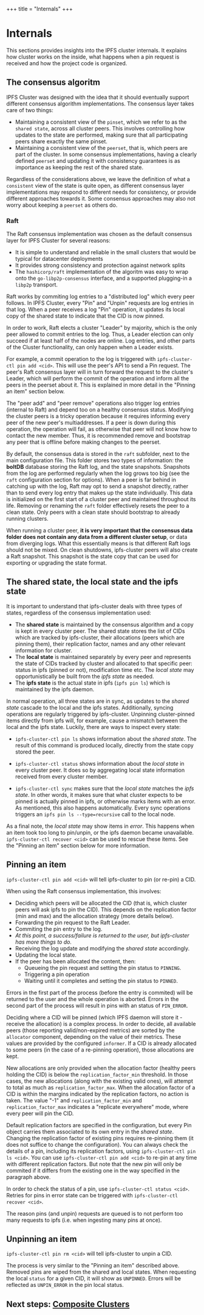 +++
title = "Internals"
+++

# Internals

This sections provides insights into the IPFS cluster internals. It explains how cluster works on the inside, what happens when a pin request is received and how the project code is organized.

## The consensus algoritm

IPFS Cluster was designed with the idea that it should eventually support different consensus algorithm implementations. The consensus layer takes care of two things:

* Maintaining a consistent view of the `pinset`, which we refer to as the `shared state`, across all cluster peers. This involves controlling how updates to the state are performed, making sure that all participating peers share exactly the same pinset.
* Maintaining a consistent view of the `peerset`, that is, which peers are part of the cluster. In some consensus implementations, having a clearly defined `peerset` and updating it with consistency guarantees is as importance as keeping the rest of the shared state.

Regardless of the considerations above, we leave the definition of what a `consistent` view of the state is quite open, as different consensus layer implementations may respond to different needs for consistency, or provide different approaches towards it. Some consensus approaches may also not worry about keeping a `peerset` as others do.

### Raft

The Raft consensus implementation was chosen as the default consensus layer for IPFS Cluster for several reasons:

* It is simple to understand and reliable in the small clusters that would be typical for datacenter deployments
* It provides strong consistency and protection against network splits
* The `hashicorp/raft` implementation of the algoritm was easy to wrap onto the `go-libp2p-consensus` interface, and a supported plugging-in a `libp2p` transport.

Raft works by commiting log entries to a "distributed log" which every peer follows. In IPFS Cluster, every "Pin" and "Unpin" requests are log entries in that log. When a peer receives a log "Pin" operation, it updates its local copy of the shared state to indicate that the CID is now pinned.

In order to work, Raft elects a cluster "Leader" by majority, which is the only peer allowed to commit entries to the log. Thus, a Leader election can only succeed if at least half of the nodes are online. Log entries, and other parts of the Cluster functionality, can only happen when a Leader exists.

For example, a commit operation to the log is triggered with  `ipfs-cluster-ctl pin add <cid>`. This will use the peer's API to send a Pin request. The peer's Raft consensus layer will in turn forward the request to the cluster's Leader, which will perform the commit of the operation and inform all the peers in the peerset about it. This is explained in more detail in the "Pinning an item" section below.

The "peer add" and "peer remove" operations also trigger log entries (internal to Raft) and depend too on a healthy consensus status. Modifying the cluster peers is a tricky operation because it requires informing every peer of the new peer's multiaddresses. If a peer is down during this operation, the operation will fail, as otherwise that peer will not know how to contact the new member. Thus, it is recommended remove and bootstrap any peer that is offline before making changes to the peerset.

By default, the consensus data is stored in the `raft` subfolder, next to the main configuration file. This folder stores two types of information: the **boltDB** database storing the Raft log, and the state snapshots. Snapshots from the log are performed regularly when the log grows too big (see the `raft` configuration section for options). When a peer is far behind in catching up with the log, Raft may opt to send a snapshot directly, rather than to send every log entry that makes up the state individually. This data is initialized on the first start of a cluster peer and maintained throughout its life. Removing or renaming the `raft` folder effectively resets the peer to a clean state. Only peers with a clean state should bootstrap to already running clusters.

When running a cluster peer, **it is very important that the consensus data folder does not contain any data from a different cluster setup**, or data from diverging logs. What this essentially means is that different Raft logs should not be mixed. On clean shutdowns, ipfs-cluster peers will also create a Raft snapshot. This snapshot is the state copy that can be used for exporting or upgrading the state format.

## The shared state, the local state and the ipfs state

It is important to understand that ipfs-cluster deals with three types of states, regardless of the consensus implementation used:

* The **shared state** is maintained by the consensus algorithm and a copy is kept in every cluster peer. The shared state stores the list of CIDs which are tracked by ipfs-cluster, their allocations (peers which are pinning them), their replication factor, names and any other relevant information for cluster.
* The **local state** is maintained separately by every peer and represents the state of CIDs tracked by cluster and allocated to that specific peer: status in ipfs (pinned or not), modification time etc. The *local state* may opportunistically be built from the *ipfs state* as needed.
* The **ipfs state** is the actual state in ipfs (`ipfs pin ls`) which is maintained by the ipfs daemon.

In normal operation, all three states are in sync, as updates to the *shared state* cascade to the local and the ipfs states. Additionally, syncing operations are regularly triggered by ipfs-cluster. Unpinning cluster-pinned items directly from ipfs will, for example, cause a mismatch between the local and the ipfs state. Luckily, there are ways to inspect every state:


* `ipfs-cluster-ctl pin ls` shows information about the *shared state*. The result of this command is produced locally, directly from the state copy stored the peer.

* `ipfs-cluster-ctl status` shows information about the *local state* in every cluster peer. It does so by aggregating local state information received from every cluster member.

* `ipfs-cluster-ctl sync` makes sure that the *local state* matches the *ipfs state*. In other words, it makes sure that what cluster expects to be pinned is actually pinned in ipfs, or otherwise marks items with an error. As mentioned, this also happens automatically. Every sync operations triggers an `ipfs pin ls --type=recursive` call to the local node.

As a final note, the *local state* may show items in *error*. This happens when an item took too long to pin/unpin, or the ipfs daemon became unavailable. `ipfs-cluster-ctl recover <cid>` can be used to rescue these items. See the "Pinning an item" section below for more information.


## Pinning an item

`ipfs-cluster-ctl pin add <cid>` will tell ipfs-cluster to pin (or re-pin) a CID.

When using the Raft consensus implementation, this involves:

* Deciding which peers will be allocated the CID (that is, which cluster peers will ask ipfs to pin the CID). This depends on the replication factor (min and max) and the allocation strategy (more details below).
* Forwarding the pin request to the Raft Leader.
* Commiting the pin entry to the log.
* *At this point, a success/failure is returned to the user, but ipfs-cluster has more things to do.*
* Receiving the log update and modifying the *shared state* accordingly.
* Updating the local state.
* If the peer has been allocated the content, then:
  * Queueing the pin request and setting the pin status to `PINNING`.
  * Triggering a pin operation
  * Waiting until it completes and setting the pin status to `PINNED`.

Errors in the first part of the process (before the entry is commited) will be returned to the user and the whole operation is aborted. Errors in the second part of the process will result in pins with an status of `PIN_ERROR`.

Deciding where a CID will be pinned (which IPFS daemon will store it - receive the allocation) is a complex process. In order to decide, all available peers (those reporting valid/non-expired metrics) are sorted by the `allocator` component, depending on the value of their metrics. These values are provided by the configured `informer`. If a CID is already allocated to some peers (in the case of a re-pinning operation), those allocations are kept.

New allocations are only provided when the allocation factor (healthy peers holding the CID) is below the `replication_factor_min` threshold. In those cases, the new allocations (along with the existing valid ones), will attempt to total as much as `replication_factor_max`. When the allocation factor of a CID is within the margins indicated by the replication factors, no action is taken. The value "-1" and `replication_factor_min` and `replication_factor_max` indicates a "replicate everywhere" mode, where every peer will pin the CID.

Default replication factors are specified in the configuration, but every Pin object carries them associated to its own entry in the *shared state*. Changing the replication factor of existing pins requires re-pinning them (it does not suffice to change the configuration). You can always check the details of a pin, including its replication factors, using `ipfs-cluster-ctl pin ls <cid>`. You can use `ipfs-cluster-ctl pin add <cid>` to re-pin at any time with different replication factors. But note that the new pin will only be commited if it differs from the existing one in the way specified in the paragraph above.

In order to check the status of a pin, use `ipfs-cluster-ctl status <cid>`. Retries for pins in error state can be triggered with `ipfs-cluster-ctl recover <cid>`.

The reason pins (and unpin) requests are queued is to not perform too many requests to ipfs (i.e. when ingesting many pins at once).


## Unpinning an item

`ipfs-cluster-ctl pin rm <cid>` will tell ipfs-cluster to unpin a CID.

The process is very similar to the "Pinning an item" described above. Removed pins are wiped from the shared and local states. When requesting the local `status` for a given CID, it will show as `UNPINNED`. Errors will be reflected as `UNPIN_ERROR` in the pin local status.



## Next steps: [Composite Clusters](/documentation/composite-clusters)
